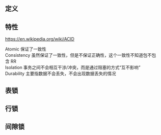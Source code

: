 
## 定义

## 特性

https://en.wikipedia.org/wiki/ACID

Atomic 保证了一致性  
Consistency 虽然保证了一致性，但是不保证正确性，这个一致性不知道包不包含 RR  
Isolation 事务之间不会相互干涉/冲突，而是通过阻塞的方式“互不影响”  
Durability 主要指数据不会丢失，不会出现数据丢失的情况  

## 表锁

## 行锁

## 间隙锁